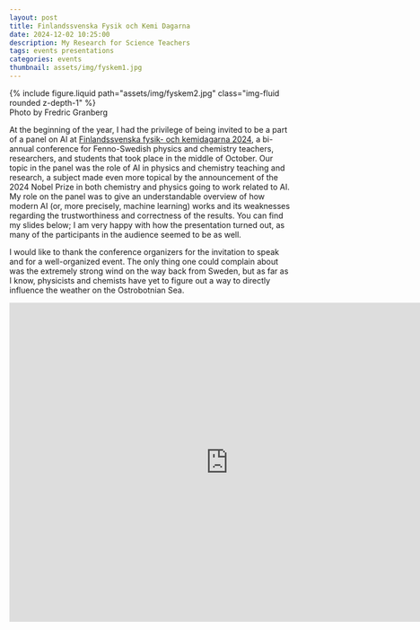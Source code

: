 ```yaml
---
layout: post
title: Finlandssvenska Fysik och Kemi Dagarna
date: 2024-12-02 10:25:00
description: My Research for Science Teachers
tags: events presentations
categories: events
thumbnail: assets/img/fyskem1.jpg
---
```


<div class="row mt-3">
    <div class="col-sm mt-3 mt-md-0">
        {% include figure.liquid path="assets/img/fyskem2.jpg" class="img-fluid rounded z-depth-1" %}
    </div>
</div>
<div class="caption">
Photo by Fredric Granberg
</div>

At the beginning of the year, I had the privilege of being invited to be a part of a panel on AI at [Finlandssvenska fysik- och kemidagarna 2024](http://www.fyskemdagarna.fi/), a bi-annual conference for Fenno-Swedish physics and chemistry teachers, researchers, and students that took place in the middle of October. Our topic in the panel was the role of AI in physics and chemistry teaching and research, a subject made even more topical by the announcement of the 2024 Nobel Prize in both chemistry and physics going to work related to AI. My role on the panel was to give an understandable overview of how modern AI (or, more precisely, machine learning) works and its weaknesses regarding the trustworthiness and correctness of the results. You can find my slides below; I am very happy with how the presentation turned out, as many of the participants in the audience seemed to be as well.

I would like to thank the conference organizers for the invitation to speak and for a well-organized event. The only thing one could complain about was the extremely strong wind on the way back from Sweden, but as far as I know, physicists and chemists have yet to figure out a way to directly influence the weather on the Ostrobotnian Sea.

<div class="row mt-3">
<iframe src="https://docs.google.com/presentation/d/e/2PACX-1vQp6L1jFxGZiWoYl73GSPeaB81xCl1SNePn7wYN70miCunqaaTDXfw7LyMr8CXjaf-2fjeZmLdH61OG/embed?start=false&loop=false&delayms=3000" frameborder="0" width="780" height="569" allowfullscreen="true" mozallowfullscreen="true" webkitallowfullscreen="true"></iframe>
</div>
